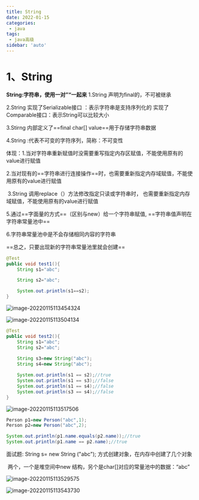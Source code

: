 ```yaml
---
title: String
date: 2022-01-15
categories:
 - java
tags:
 - java高级
sidebar: 'auto'
---
```

# 1、String

**String:字符串，使用一对”“一起来**
 1.String 声明为final的，不可被继承

 2.String 实现了Serializable接口 ：表示字符串是支持序列化的
         实现了Comparable接口：表示String可以比较大小

3.Stirng 内部定义了==final char[]   value==用于存储字符串数据

4.String :代表不可变的字符序列，简称：不可变性

​             体现：1.当对字符串重新赋值时没需要重写指定内存区赋值，不能使用原有的value进行赋值

​                         2.当对现有的==字符串进行连接操作==时，也需要重新指定内存域赋值，不能使用原有的value进行赋值

​                         3.String 调用replace（）方法修改指定只读或字符串时， 也需要重新指定内存域赋值，不能使用原有的value进行赋值

5.通过==字面量的方式==（区别与new）给一个字符串赋值, ==字符串值声明在字符串常量池中==

6.字符串常量池中是不会存储相同内容的字符串

==总之，只要出现新的字符串常量池里就会创建==

```java
@Test
public void test1(){
    String s1="abc";

    String s2="abc";

    System.out.println(s1==s2);
}
```



![image-20220115113454324](https://gitee.com/yishenlaoban/git-typore/raw/master/image_my/image-20220115113454324.png)





![image-20220115113504134](https://gitee.com/yishenlaoban/git-typore/raw/master/image_my/image-20220115113504134.png)





```  java
@Test
public void test2(){
    String s1="abc";
    String s2="abc";
    
    String s3=new String("abc");
    String s4=new String("abc");

    System.out.println(s1 == s2);//true
    System.out.println(s1 == s3);//false
    System.out.println(s1 == s4);//false
    System.out.println(s3 == s4);//false
}
```



![image-20220115113517506](https://gitee.com/yishenlaoban/git-typore/raw/master/image_my/image-20220115113517506.png)



```java
Person p1=new Person("abc",1);
Person p2=new Person("abc",2);

System.out.println(p1.name.equals(p2.name));//true
System.out.println(p1.name == p2.name);//true
```

面试题: String s= new String ("abc"); 方式创建对象，在内存中创建了几个对象

​            两个，一个是堆空间中new 结构，另个是char[]对应的常量池中的数据：“abc”

![image-20220115113529575](https://gitee.com/yishenlaoban/git-typore/raw/master/image_my/image-20220115113529575.png)



![image-20220115113543730](https://gitee.com/yishenlaoban/git-typore/raw/master/image_my/image-20220115113543730.png)